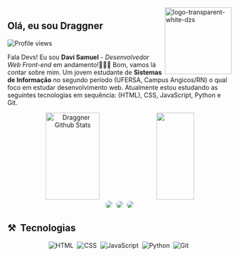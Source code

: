 <img src="https://i.ibb.co/vY9mzsM/logo-transparent-white-dzs.png" alt="logo-transparent-white-dzs" min-width="150px" align="right" max-width="150px" width="150px" border="0">

<h2 align="left">Olá, eu sou Draggner</h2>

<p align="left"> <img src="https://komarev.com/ghpvc/?username=draggner&color=red" alt="Profile views" /> </p>

<p align="left">
Fala Devs! Eu sou <b>Davi Samuel</b> - <i>Desenvolvedor Web Front-end</i> em andamento!👨🏻‍💻
Bom, vamos lá contar sobre mim. Um jovem estudante de <strong>Sistemas de Informação</strong> no segundo período (UFERSA, Campus Angicos/RN) o qual foco em estudar desenvolvimento web. Atualmente estou estudando as seguintes tecnologias em sequência: (HTML), CSS, JavaScript, Python e Git.
</p>

<div align="center">  
  <img width="49%" height="195px" src="https://github-readme-stats.vercel.app/api?username=draggner&show_icons=true&count_private=true&hide_border=true&title_color=708090&icon_color=708090&text_color=c9d1d9&bg_color=0d1117" alt="Draggner Github Stats" /> 
  <img width="41%" height="195px" src="https://github-readme-stats.vercel.app/api/top-langs/?username=draggner&layout=compact&hide_border=true&title_color=708090&text_color=708090&bg_color=0d1117" />
</div>

<div align="center"> 
  <a href="https://instagram.com/draggners" target="_blank"><img src="https://img.shields.io/badge/-Instagram-%23E4405F?style=for-the-badge&logo=instagram&logoColor=white" style="border-radius: 30px"></a>&nbsp;
  <a href = "mailto:devdraggnerstudio@gmail.com" target="_blank"> <img src="https://img.shields.io/badge/-Gmail-%23333?style=for-the-badge&logo=gmail&logoColor=white" style="border-radius: 30px"></a>&nbsp;
  <a href="https://www.linkedin.com/in/draggner" target="_blank"><img src="https://img.shields.io/badge/-LinkedIn-%230077B5?style=for-the-badge&logo=linkedin&logoColor=white" style="border-radius: 30px"></a> 
</div>

## ⚒ &nbsp;Tecnologias

<div align="center">

![HTML](https://img.shields.io/badge/-HTML-05122A?style=flat&logo=HTML5)&nbsp;
![CSS](https://img.shields.io/badge/-CSS-05122A?style=flat&logo=CSS3&logoColor=1572B6)&nbsp;
![JavaScript](https://img.shields.io/badge/-JavaScript-05122A?style=flat&logo=javascript)&nbsp;
![Python](https://img.shields.io/badge/-Python-05122A?style=flat&logo=python)&nbsp;
![Git](https://img.shields.io/badge/-Git-05122A?style=flat&logo=git)&nbsp;

</div>

<!--
  Outros icons de tecs
![Node.js](https://img.shields.io/badge/-Node.js-05122A?style=flat&logo=node.js)&nbsp;
![React](https://img.shields.io/badge/-React-05122A?style=flat&logo=react)&nbsp;
![Markdown](https://img.shields.io/badge/-Markdown-05122A?style=flat&logo=markdown)&nbsp;
![Visual Studio Code](https://img.shields.io/badge/-Visual%20Studio%20Code-05122A?style=flat&logo=visual-studio-code&logoColor=007ACC)&nbsp;
![PostgreSQL](https://img.shields.io/badge/-PostgreSQL-05122A?style=flat&logo=postgresql)&nbsp;
![SQLite](https://img.shields.io/badge/-SQLite-05122A?style=flat&logo=sqlite)&nbsp;
![GitHub](https://img.shields.io/badge/-GitHub-05122A?style=flat&logo=github)&nbsp;
-->

<!--[Snake animation](https://github.com/draggner/draggner/blob/output/github-contribution-grid-snake.svg)-->